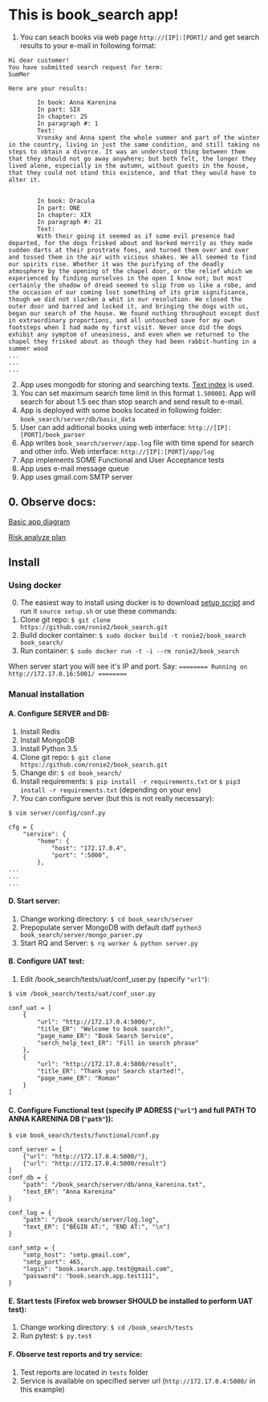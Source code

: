 # This is book_search app!
1. You can seach books via web page ```http://[IP]:[PORT]/``` and get search results to your e-mail in following format:
```
Hi dear customer!
You have submitted search request for term:
SumMer

Here are your results:

        In book: Anna Karenina
        In part: SIX
        In chapter: 25
        In paragraph #: 1
        Text:
        Vronsky and Anna spent the whole summer and part of the winter in the country, living in just the same condition, and still taking no steps to obtain a divorce. It was an understood thing between them that they should not go away anywhere; but both felt, the longer they lived alone, especially in the autumn, without guests in the house, that they could not stand this existence, and that they would have to alter it.


        In book: Dracula
        In part: ONE
        In chapter: XIX
        In paragraph #: 21
        Text:
        With their going it seemed as if some evil presence had departed, for the dogs frisked about and barked merrily as they made sudden darts at their prostrate foes, and turned them over and over and tossed them in the air with vicious shakes. We all seemed to find our spirits rise. Whether it was the purifying of the deadly atmosphere by the opening of the chapel door, or the relief which we experienced by finding ourselves in the open I know not; but most certainly the shadow of dread seemed to slip from us like a robe, and the occasion of our coming lost something of its grim significance, though we did not slacken a whit in our resolution. We closed the outer door and barred and locked it, and bringing the dogs with us, began our search of the house. We found nothing throughout except dust in extraordinary proportions, and all untouched save for my own footsteps when I had made my first visit. Never once did the dogs exhibit any symptom of uneasiness, and even when we returned to the chapel they frisked about as though they had been rabbit-hunting in a summer wood
...
...
...
```
2. App uses mongodb for storing and searching texts. [Text index](https://docs.mongodb.com/manual/core/index-text/) is used.
3. You can set maximum search time limit in this format ```1.500001```. App will search for about 1.5 sec than stop search and send result to e-mail.
4. App is deployed with some books located in following folder: ```book_search/server/db/basic_data```
5. User can add aditional books using web interface: ```http://[IP]:[PORT]/book_parser```
6. App writes ```book_search/server/app.log``` file with time spend for search and other info. Web interface: ```http://[IP]:[PORT]/app/log```
7. App implements SOME Functional and User Acceptance tests
8. App uses e-mail message queue
9. App uses gmail.com SMTP server

## 0. Observe docs:
[Basic app diagram](https://github.com/ronie2/book_search/blob/master/testing_docs/scheme.pdf)
 
[Risk analyze plan](https://github.com/ronie2/book_search/blob/master/testing_docs/risks.pdf)

## Install
### Using docker
0. The easiest way to install using docker is to download [setup script](https://github.com/ronie2/book_search/blob/master/setup.sh) and run it ```source setup.sh```
or use these commands:
1. Clone git repo: ```$ git clone https://github.com/ronie2/book_search.git```
2. Build docker container: ```$ sudo docker build -t ronie2/book_search book_search/```
3. Run container: ```$ sudo docker run -t -i --rm ronie2/book_search```

When server start you will see it's IP and port. Say: ```======== Running on http://172.17.0.16:5001/ ========```

### Manual installation
#### A. Configure SERVER and DB:

1. Install Redis
2. Install MongoDB
3. Install Python 3.5
4. Clone git repo: ```$ git clone https://github.com/ronie2/book_search.git```
5. Change dir: ```$ cd book_search/```
6. Install requirements: ```$ pip install -r requirements.txt``` or ```$ pip3 install -r requirements.txt``` (depending on your env)
7. You can configure server (but this is not really necessary):
```
$ vim server/config/conf.py
```
```
cfg = {
    "service": {
        "home": {
            "host": "172.17.0.4",
            "port": ":5000",
        },
...
...
...
```

#### D. Start server:
1. Change working directory: ```$ cd book_search/server```
2. Prepopulate server MongoDB with default datf ```python3 book_search/server/mongo_parser.py```
3. Start RQ and Server: ```$ rq worker & python server.py```

#### B. Configure UAT test:
1. Edit /book_search/tests/uat/conf_user.py (specify ```"url"```):
```
$ vim /book_search/tests/uat/conf_user.py
```
```
conf_uat = [
    {
        "url": "http://172.17.0.4:5000/",
        "title_ER": "Welcome to book search!",
        "page_name_ER": "Book Search Service",
        "serch_help_text_ER": "Fill in search phrase"
    },
    {
        "url": "http://172.17.0.4:5000/result",
        "title_ER": "Thank you! Search started!",
        "page_name_ER": "Roman"
    }
]
```

#### C. Configure Functional test (specify IP ADRESS (```"url"```) and full PATH TO ANNA KARENINA DB (```"path"```)):
```
$ vim book_search/tests/functional/conf.py
```
```
conf_server = [
    {"url": "http://172.17.0.4:5000/"},
    {"url": "http://172.17.0.4:5000/result"}
]
conf_db = {
    "path": "/book_search/server/db/anna_karenina.txt",
    "text_ER": "Anna Karenina"
}

conf_log = {
    "path": "/book_search/server/log.log",
    "text_ER": ["BEGIN AT:", "END AT:", "\n"]
}

conf_smtp = {
    "smtp_host": "smtp.gmail.com",
    "smtp_port": 465,
    "login": "book.search.app.test@gmail.com",
    "password": "book.search.app.test111",
}
```
#### E. Start tests (Firefox web browser SHOULD be installed to perform UAT test):
1. Change working directory: ```$ cd /book_search/tests```
2. Run pytest: ```$ py.test```

#### F. Observe test reports and try service:
1. Test reports are located in ```tests``` folder
2. Service is available on specified server url (```http://172.17.0.4:5000/``` in this example)